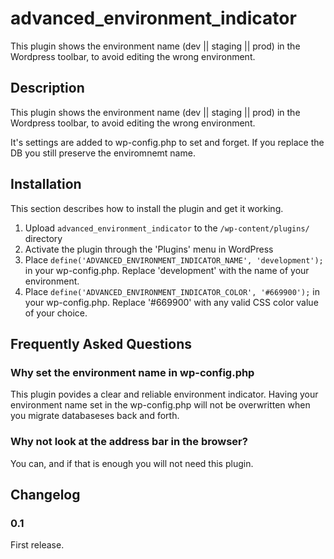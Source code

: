 # advanced_environment_indicator

This plugin shows the environment name (dev || staging || prod) in the Wordpress toolbar, to avoid editing the wrong environment.


## Description
This plugin shows the environment name (dev || staging || prod) in the Wordpress toolbar, to avoid editing the wrong environment.

It's settings are added to wp-config.php to set and forget. If you replace the DB
you still preserve the enviromnemt name.

## Installation

This section describes how to install the plugin and get it working.

1. Upload `advanced_environment_indicator` to the `/wp-content/plugins/` directory
2. Activate the plugin through the 'Plugins' menu in WordPress
3. Place `define('ADVANCED_ENVIRONMENT_INDICATOR_NAME', 'development');` in your wp-config.php. Replace 'development' with the name of your environment.
4. Place `define('ADVANCED_ENVIRONMENT_INDICATOR_COLOR', '#669900');` in your wp-config.php. Replace '#669900' with any valid CSS color value of your choice.

## Frequently Asked Questions

### Why set the environment name in wp-config.php

This plugin povides a clear and reliable environment indicator. Having your environment name set in the wp-config.php will not be overwritten when you migrate databaseses back and forth.

### Why not look at the address bar in the browser?

You can, and if that is enough you will not need this plugin.

## Changelog

### 0.1
First release.
